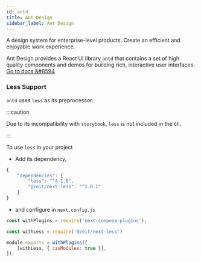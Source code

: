 ```yaml
---
id: antd
title: Ant Design
sidebar_label: Ant Design
---
```


A design system for enterprise-level products. Create an efficient and enjoyable work experience.

Ant Design provides a React UI library `antd` that contains a set of high quality components and demos for building rich, interactive user interfaces.  
[Go to docs &#8594](https://ant.design/docs/react/introduce)

### Less Support
`antd` uses `less` as its preprocessor.

:::caution

Due to its incompatibility with `storybook`, `less` is not included in the cli.

:::

To use `less` in your project  
- Add its dependency,

```js title="package.json"
{
    "dependencies": {
        "less": "^4.1.0",
        "@zeit/next-less": "^1.0.1"
    }
} 
```

- and configure in `next.config.js`

```js title="next.config.js"
const withPlugins = require('next-compose-plugins');

const withLess = require('@zeit/next-less')

module.exports = withPlugins([
    [withLess, { cssModules: true }],
]);
```